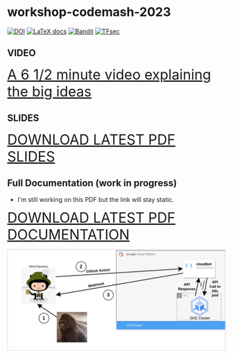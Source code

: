 # workshop-codemash-2023

[![DOI](https://zenodo.org/badge/544592682.svg)](https://zenodo.org/badge/latestdoi/544592682)
 [![LaTeX docs](https://github.com/devsecfranklin/workshop-codemash-2023/actions/workflows/latex.yml/badge.svg)](https://github.com/devsecfranklin/workshop-codemash-2023/actions/workflows/latex.yml) [![Bandit](https://github.com/devsecfranklin/workshop-codemash-2023/actions/workflows/bandit.yml/badge.svg)](https://github.com/devsecfranklin/workshop-codemash-2023/actions/workflows/bandit.yml) [![TFsec](https://github.com/devsecfranklin/workshop-codemash-2023/actions/workflows/tfsec.yml/badge.svg)](https://github.com/devsecfranklin/workshop-codemash-2023/actions/workflows/tfsec.yml)

## VIDEO

<font size="6">[A 6 1/2 minute video explaining the big ideas](https://www.youtube.com/watch?v=Wqn6GzwOJqs)</font>

## SLIDES

<font size="6">[DOWNLOAD LATEST PDF SLIDES](https://github.com/devsecfranklin/workshop-codemash-2023/blob/develop/docs/slides/workshop-codemash-2023.pdf)</font>

## Full Documentation (work in progress)

* I'm still working on this PDF but the link will stay static.

<font size="6">[DOWNLOAD LATEST PDF DOCUMENTATION](https://github.com/devsecfranklin/workshop-codemash-2023/blob/develop/docs/lab/workshop-codemash-2023.pdf)</font>

![Block Diagram](https://github.com/devsecfranklin/workshop-codemash-2023/blob/main/docs/images/arch_diagrams-big-block.png)
